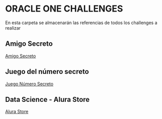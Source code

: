 # ORACLE ONE CHALLENGES

En esta carpeta se almacenarán las referencias de todos los challenges a realizar

## Amigo Secreto

 [Amigo Secreto](https://github.com/klintfox/one-amigo-secreto)
 
## Juego del número secreto 
 [Juego Número Secreto](https://github.com/klintfox/one-juego-numero-secreto?tab=readme-ov-file)
 
## Data Science - Alura Store
[Alura Store](https://github.com/klintfox/one-alura-store)
